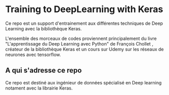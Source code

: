 # Training to DeepLearning with Keras

Ce repo est un support d'entrainement aux différentes techniques de Deep Learning avec la bibliothèque Keras.

L'ensemble des morceaux de codes proviennent principalement du livre "L'apprentissage du Deep Learning avec Python" de François Chollet , créateur de la bibliothèque Keras et un cours sur Udemy sur les réseaux de neurones avec tensorflow.

## A qui s'adresse ce repo
Ce repo est destiné aux ingénieur de données spécialisé en Deep learning notament avec la librairie Keras.